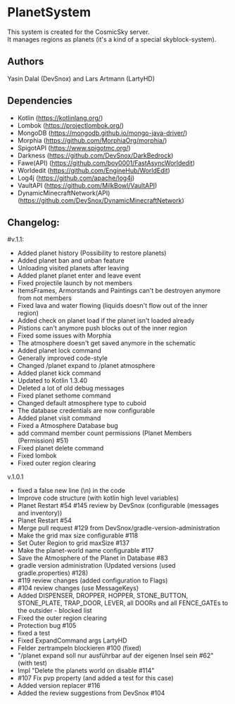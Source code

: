# PlanetSystem
This system is created for the CosmicSky server.<br/>
It manages regions as planets (it's a kind of a special skyblock-system).

Authors
-

Yasin Dalal (DevSnox) and Lars Artmann (LartyHD)

Dependencies
-

- Kotlin (https://kotlinlang.org/)
- Lombok (https://projectlombok.org/)
- MongoDB (https://mongodb.github.io/mongo-java-driver/)
- Morphia (https://github.com/MorphiaOrg/morphia/)
- SpigotAPI (https://www.spigotmc.org/)
- Darkness (https://github.com/DevSnox/DarkBedrock)
- Fawe(API) (https://github.com/boy0001/FastAsyncWorldedit)
- Worldedit (https://github.com/EngineHub/WorldEdit)
- Log4j (https://github.com/apache/log4j)
- VaultAPI (https://github.com/MilkBowl/VaultAPI)
- DynamicMinecraftNetwork(API) (https://github.com/DevSnox/DynamicMinecraftNetwork)

Changelog:
-

#v.1.1:
- Added planet history (Possibility to restore planets)
- Added planet ban and unban feature
- Unloading visited planets after leaving
- Added planet planet enter and leave event
- Fixed projectile launch by not members
- ItemsFrames, Armorstands and Paintings can't be destroyen anymore from not members
- Fixed lava and water flowing (liquids doesn't flow out of the inner region)
- Added check on planet load if the planet isn't loaded already
- Pistions can't anymore push blocks out of the inner region
- Fixed some issues with Morphia
- The atmosphere doesn't get saved anymore in the schematic
- Added planet lock command
- Generally improved code-style
- Changed /planet expand to /planet atmosphere
- Added planet kick command
- Updated to Kotlin 1.3.40
- Deleted a lot of old debug messages
- Fixed planet sethome command
- Changed default atmosphere type to cuboid
- The database credentials are now configurable
- Added planet visit command
- Fixed a Atmosphere Database bug 
- add command member count permissions (Planet Members (Permission) #51) 
- Fixed planet delete command
- Fixed lombok
- Fixed outer region clearing
  
v.1.0.1
- fixed a false new line (\n) in the code 
- Improve code structure (with kotlin high level variables) 
- Planet Restart #54 #145 review by DevSnox (configurable (messages and inventory)) 
- Planet Restart #54
- Merge pull request #129 from DevSnox/gradle-version-administration
- Make the grid max size configurable #118 
- Set Outer Region to grid maxSize #137 
- Make the planet-world name configurable #117
- Save the Atmosphere of the Planet in Database #83
- gradle version administration (Updated versions (used gradle.properties) #128)
- #119 review changes (added configuration to Flags)
- #104 review changes (use MessageKeys)
- Added DISPENSER, DROPPER, HOPPER, STONE_BUTTON, STONE_PLATE, TRAP_DOOR, LEVER, all DOORs and all FENCE_GATEs to the outsider - blocked list
- Fixed the outer region clearing
- Protection bug #105
- fixed a test
- Fixed ExpandCommand args LartyHD
- Felder zertrampeln blockieren #100 (fixed)
- "/planet expand soll nur ausführbar auf der eigenen Insel sein #62" (with test)
- Impl "Delete the planets world on disable #114" 
- #107 Fix pvp property (and added a test for this case)
- Added version replacer #116
- Added the review suggestions from DevSnox #104 
